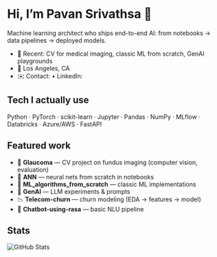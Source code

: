 # Hi, I’m Pavan Srivathsa 👋
Machine learning architect who ships end-to-end AI: from notebooks → data pipelines → deployed models.

- 🔭 Recent: CV for medical imaging, classic ML from scratch, GenAI playgrounds
- 📍 Los Angeles, CA
- ✉️ Contact: <add email> • LinkedIn: <add full URL>

## Tech I actually use
Python · PyTorch · scikit-learn · Jupyter · Pandas · NumPy · MLflow · Databricks · Azure/AWS · FastAPI

## Featured work
- 🔬 **Glaucoma** — CV project on fundus imaging (computer vision, evaluation)
- 🧠 **ANN** — neural nets from scratch in notebooks
- 🧮 **ML_algorithms_from_scratch** — classic ML implementations
- 🤖 **GenAI** — LLM experiments & prompts
- 📉 **Telecom-churn** — churn modeling (EDA → features → model)
- 💬 **Chatbot-using-rasa** — basic NLU pipeline

## Stats
![GitHub Stats](https://github-readme-stats.vercel.app/api?username=Pavan-Srivathsa&show_icons=true)
